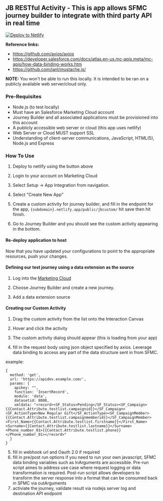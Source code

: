 ## JB RESTful Activity - This is app allows SFMC journey builder to integrate with third party API in real time

[![Deploy to Netlify](https://www.netlify.com/img/deploy/button.svg)](https://app.netlify.com/start/deploy?repository=https://github.com/beau32/JB-Restful-Activity)

**Reference links:**
* https://github.com/axios/axios
* https://developer.salesforce.com/docs/atlas.en-us.mc-apis.meta/mc-apis/how-data-binding-works.htm
* https://github.com/janl/mustache.js/

**NOTE:** You won't be able to run this locally. It is intended to be ran on a publicly available web server/cloud only.

### Pre-Requisites

* Node.js (to test locally)
* Must have an Salesforce Marketing Cloud account
* Journey Builder and all associated applications  must be provisioned into this account
* A publicly accessible web server or cloud (this app uses netlify)
* Web Server or Cloud MUST support SSL
* Understanding of client-server communications, JavaScript, HTML(5), Node.js and Express

### How To Use

1. Deploy to netlify using the button above

2. Login to your account on Marketing Cloud

3. Select Setup -> App Integration from navigation.

4. Select "Create New App"

5. Create a custom activity for journey builder, and fill in the endpoint for the app, `{subdomain}.netlify.app/public/jbcustom/` hit save then hit finish.

8. Go to Journey Builder and you should see the custom activity appearing in the bottom.


#### Re-deploy application to host
Now that you have updated your configurations to point to the appropriate resources, push your changes.


#### Defining our test journey using a data extension as the source
1. Log into the [Marketing Cloud](https://mc.exacttarget.com/cloud)

2. Choose Journey Builder and create a new journey.

3. Add a data extension source 


#### Creating our Custom Activity
1. Drag the custom activity from the list onto the Interaction Canvas

2. Hover and click the activity

3. The custom activity dialog should appear (this is loading from your app)

4. fill in the request body using json object specified by axios. Leverage data binding to access any part of the data structure sent in from SFMC.

example:
```
{
  method: 'get',
  url: 'https://apidev.example.com/',
  params: {
    apikey: "",
    function: 'InsertRecord',
    module: 'data',
    datasetid: 8088,
    xmldata: "<record><SF_Status>Pending</SF_Status><SF_Campaign>{{Contact.Attribute.testlist.campaignid}}</SF_Campaign><SF_ActionType>New Regular Gift</SF_ActionType><SF_CampaignMember>{{Contact.Attribute.testlist.campaignmemberid}}</SF_CampaignMember><First_Name>{{Contact.Attribute.testlist.firstname}}</First_Name><Surname>{{Contact.Attribute.testlist.lastname}}</Surname><Phone_number_01>{{Contact.Attribute.testlist.phone}}</Phone_number_01></record>"
  }
}
```
5. fill in webhook url and Oauth 2.0 if required
6. fill in pre/post run options if you need to run your own javascript, SFMC data binding variables such as InArguments are accessible. Pre-run script aimes to address use case where request logging or data transformation is required. Post-run script allows developers to transform the server response into a format that can be consumed back in SFMC via outArguments
7. activiate the journey, validate result via nodejs server log and destination API endpoint
